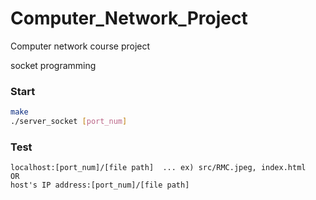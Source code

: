 # Computer_Network_Project
Computer network course project 

socket programming



### Start
```bash
make
./server_socket [port_num]
```

### Test
```
localhost:[port_num]/[file path]  ... ex) src/RMC.jpeg, index.html
OR
host's IP address:[port_num]/[file path]
```
